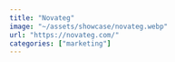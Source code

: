 ```yaml
---
title: "Novateg"
image: "~/assets/showcase/novateg.webp"
url: "https://novateg.com/"
categories: ["marketing"]
---
```

